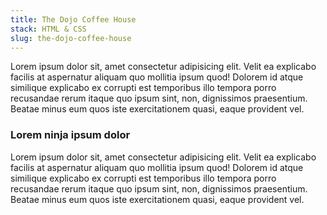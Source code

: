 ```yaml
---
title: The Dojo Coffee House
stack: HTML & CSS
slug: the-dojo-coffee-house
---
```


Lorem ipsum dolor sit, amet consectetur adipisicing elit. Velit ea explicabo facilis at aspernatur aliquam quo mollitia ipsum quod! Dolorem id atque similique explicabo ex corrupti est temporibus illo tempora porro recusandae rerum itaque quo ipsum sint, non, dignissimos praesentium. Beatae minus eum quos iste exercitationem quasi, eaque provident vel.

### Lorem ninja ipsum dolor

Lorem ipsum dolor sit, amet consectetur adipisicing elit. Velit ea explicabo facilis at aspernatur aliquam quo mollitia ipsum quod! Dolorem id atque similique explicabo ex corrupti est temporibus illo tempora porro recusandae rerum itaque quo ipsum sint, non, dignissimos praesentium. Beatae minus eum quos iste exercitationem quasi, eaque provident vel.
